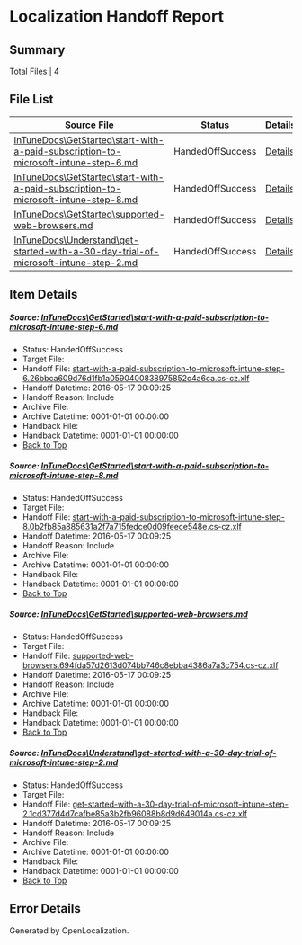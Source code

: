 # <a name='report-top'></a> Localization Handoff Report

## Summary
 Total Files | 4

## File List
 Source File | Status | Details 
 ----------- | ------ | ------- 
 [InTuneDocs\GetStarted\start-with-a-paid-subscription-to-microsoft-intune-step-6.md](https://github.com/Microsoft/IntuneDocs-pr/blob/6cb729533107d511fa0cc863ec6ab842e7624982/InTuneDocs/GetStarted/start-with-a-paid-subscription-to-microsoft-intune-step-6.md) | HandedOffSuccess | [Details](#bee00e5bbb7b8fde5c7a11dc8338b5fda4ee745f516)
 [InTuneDocs\GetStarted\start-with-a-paid-subscription-to-microsoft-intune-step-8.md](https://github.com/Microsoft/IntuneDocs-pr/blob/6cb729533107d511fa0cc863ec6ab842e7624982/InTuneDocs/GetStarted/start-with-a-paid-subscription-to-microsoft-intune-step-8.md) | HandedOffSuccess | [Details](#78cf5472a6069e09b5072253635066d95094a89e518)
 [InTuneDocs\GetStarted\supported-web-browsers.md](https://github.com/Microsoft/IntuneDocs-pr/blob/6cb729533107d511fa0cc863ec6ab842e7624982/InTuneDocs/GetStarted/supported-web-browsers.md) | HandedOffSuccess | [Details](#b35ce6ea00df2eeaaaf0f2f76d318182b12c8578520)
 [InTuneDocs\Understand\get-started-with-a-30-day-trial-of-microsoft-intune-step-2.md](https://github.com/Microsoft/IntuneDocs-pr/blob/6cb729533107d511fa0cc863ec6ab842e7624982/InTuneDocs/Understand/get-started-with-a-30-day-trial-of-microsoft-intune-step-2.md) | HandedOffSuccess | [Details](#15e641f4f5f60c4a3eb3a7b09cab8cb9ef788cba1129)

## Item Details
##### <a name='bee00e5bbb7b8fde5c7a11dc8338b5fda4ee745f516'></a> Source: [InTuneDocs\GetStarted\start-with-a-paid-subscription-to-microsoft-intune-step-6.md](https://github.com/Microsoft/IntuneDocs-pr/blob/6cb729533107d511fa0cc863ec6ab842e7624982/InTuneDocs/GetStarted/start-with-a-paid-subscription-to-microsoft-intune-step-6.md)
* Status: HandedOffSuccess
* Target File: 
* Handoff File: [start-with-a-paid-subscription-to-microsoft-intune-step-6.26bbca609d76d1fb1a0590400838975852c4a6ca.cs-cz.xlf](https://github.com/Microsoft/EM.handoff/blob/ba70de81110b7c60d35eac6d5702dcb37b3e6b5e/ol-handoff/Microsoft/IntuneDocs-pr.cs-cz/master/start-with-a-paid-subscription-to-microsoft-intune-step-6.26bbca609d76d1fb1a0590400838975852c4a6ca.cs-cz.xlf)
* Handoff Datetime: 2016-05-17 00:09:25
* Handoff Reason: Include
* Archive File: 
* Archive Datetime: 0001-01-01 00:00:00
* Handback File: 
* Handback Datetime: 0001-01-01 00:00:00
* [Back to Top](#report-top)

##### <a name='78cf5472a6069e09b5072253635066d95094a89e518'></a> Source: [InTuneDocs\GetStarted\start-with-a-paid-subscription-to-microsoft-intune-step-8.md](https://github.com/Microsoft/IntuneDocs-pr/blob/6cb729533107d511fa0cc863ec6ab842e7624982/InTuneDocs/GetStarted/start-with-a-paid-subscription-to-microsoft-intune-step-8.md)
* Status: HandedOffSuccess
* Target File: 
* Handoff File: [start-with-a-paid-subscription-to-microsoft-intune-step-8.0b2fb85a885631a2f7a715fedce0d09feece548e.cs-cz.xlf](https://github.com/Microsoft/EM.handoff/blob/ba70de81110b7c60d35eac6d5702dcb37b3e6b5e/ol-handoff/Microsoft/IntuneDocs-pr.cs-cz/master/start-with-a-paid-subscription-to-microsoft-intune-step-8.0b2fb85a885631a2f7a715fedce0d09feece548e.cs-cz.xlf)
* Handoff Datetime: 2016-05-17 00:09:25
* Handoff Reason: Include
* Archive File: 
* Archive Datetime: 0001-01-01 00:00:00
* Handback File: 
* Handback Datetime: 0001-01-01 00:00:00
* [Back to Top](#report-top)

##### <a name='b35ce6ea00df2eeaaaf0f2f76d318182b12c8578520'></a> Source: [InTuneDocs\GetStarted\supported-web-browsers.md](https://github.com/Microsoft/IntuneDocs-pr/blob/6cb729533107d511fa0cc863ec6ab842e7624982/InTuneDocs/GetStarted/supported-web-browsers.md)
* Status: HandedOffSuccess
* Target File: 
* Handoff File: [supported-web-browsers.694fda57d2613d074bb746c8ebba4386a7a3c754.cs-cz.xlf](https://github.com/Microsoft/EM.handoff/blob/ba70de81110b7c60d35eac6d5702dcb37b3e6b5e/ol-handoff/Microsoft/IntuneDocs-pr.cs-cz/master/supported-web-browsers.694fda57d2613d074bb746c8ebba4386a7a3c754.cs-cz.xlf)
* Handoff Datetime: 2016-05-17 00:09:25
* Handoff Reason: Include
* Archive File: 
* Archive Datetime: 0001-01-01 00:00:00
* Handback File: 
* Handback Datetime: 0001-01-01 00:00:00
* [Back to Top](#report-top)

##### <a name='15e641f4f5f60c4a3eb3a7b09cab8cb9ef788cba1129'></a> Source: [InTuneDocs\Understand\get-started-with-a-30-day-trial-of-microsoft-intune-step-2.md](https://github.com/Microsoft/IntuneDocs-pr/blob/6cb729533107d511fa0cc863ec6ab842e7624982/InTuneDocs/Understand/get-started-with-a-30-day-trial-of-microsoft-intune-step-2.md)
* Status: HandedOffSuccess
* Target File: 
* Handoff File: [get-started-with-a-30-day-trial-of-microsoft-intune-step-2.1cd377d4d7cafbe85a3b2fb96088b8d9d649014a.cs-cz.xlf](https://github.com/Microsoft/EM.handoff/blob/ba70de81110b7c60d35eac6d5702dcb37b3e6b5e/ol-handoff/Microsoft/IntuneDocs-pr.cs-cz/master/get-started-with-a-30-day-trial-of-microsoft-intune-step-2.1cd377d4d7cafbe85a3b2fb96088b8d9d649014a.cs-cz.xlf)
* Handoff Datetime: 2016-05-17 00:09:25
* Handoff Reason: Include
* Archive File: 
* Archive Datetime: 0001-01-01 00:00:00
* Handback File: 
* Handback Datetime: 0001-01-01 00:00:00
* [Back to Top](#report-top)


## Error Details

Generated by OpenLocalization.
